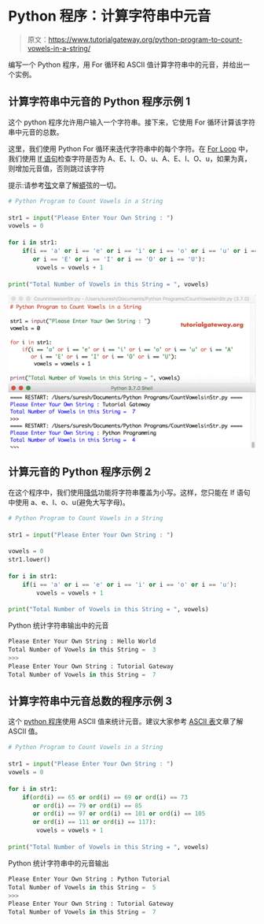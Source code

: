 # Python 程序：计算字符串中元音

> 原文：<https://www.tutorialgateway.org/python-program-to-count-vowels-in-a-string/>

编写一个 Python 程序，用 For 循环和 ASCII 值计算字符串中的元音，并给出一个实例。

## 计算字符串中元音的 Python 程序示例 1

这个 python 程序允许用户输入一个字符串。接下来，它使用 For 循环计算该字符串中元音的总数。

这里，我们使用 Python For 循环来迭代字符串中的每个字符。在 [For Loop](https://www.tutorialgateway.org/python-for-loop/) 中，我们使用 [If 语句](https://www.tutorialgateway.org/python-if-statement/)检查字符是否为 A、E、I、O、u、A、E、I、O、u，如果为真，则增加元音值，否则跳过该字符

提示:请参考[弦](https://www.tutorialgateway.org/python-string/)文章了解[蟒](https://www.tutorialgateway.org/python-tutorial/)弦的一切。

```py
# Python Program to Count Vowels in a String

str1 = input("Please Enter Your Own String : ")
vowels = 0

for i in str1:
    if(i == 'a' or i == 'e' or i == 'i' or i == 'o' or i == 'u' or i == 'A'
       or i == 'E' or i == 'I' or i == 'O' or i == 'U'):
        vowels = vowels + 1

print("Total Number of Vowels in this String = ", vowels)
```

![Python Program to Count Vowels in a String 1](img/4f4a555678efbbd8778a17cbbc43f64d.png)

## 计算元音的 Python 程序示例 2

在这个程序中，我们使用[降低](https://www.tutorialgateway.org/python-lower/)功能将字符串覆盖为小写。这样，您只能在 If 语句中使用 a、e、I、o、u(避免大写字母)。

```py
# Python Program to Count Vowels in a String

str1 = input("Please Enter Your Own String : ")

vowels = 0
str1.lower()

for i in str1:
    if(i == 'a' or i == 'e' or i == 'i' or i == 'o' or i == 'u'):
        vowels = vowels + 1

print("Total Number of Vowels in this String = ", vowels)
```

Python 统计字符串输出中的元音

```py
Please Enter Your Own String : Hello World
Total Number of Vowels in this String =  3
>>> 
Please Enter Your Own String : Tutorial Gateway
Total Number of Vowels in this String =  7
```

## 计算字符串中元音总数的程序示例 3

这个 [python 程序](https://www.tutorialgateway.org/python-programming-examples/)使用 ASCII 值来统计元音。建议大家参考 [ASCII 表](https://www.tutorialgateway.org/ascii-table/)文章了解 ASCII 值。

```py
# Python Program to Count Vowels in a String

str1 = input("Please Enter Your Own String : ")
vowels = 0

for i in str1:
    if(ord(i) == 65 or ord(i) == 69 or ord(i) == 73
       or ord(i) == 79 or ord(i) == 85
       or ord(i) == 97 or ord(i) == 101 or ord(i) == 105
       or ord(i) == 111 or ord(i) == 117):
        vowels = vowels + 1

print("Total Number of Vowels in this String = ", vowels)
```

Python 统计字符串中的元音输出

```py
Please Enter Your Own String : Python Tutorial
Total Number of Vowels in this String =  5
>>> 
Please Enter Your Own String : Tutorial Gateway
Total Number of Vowels in this String =  7
```